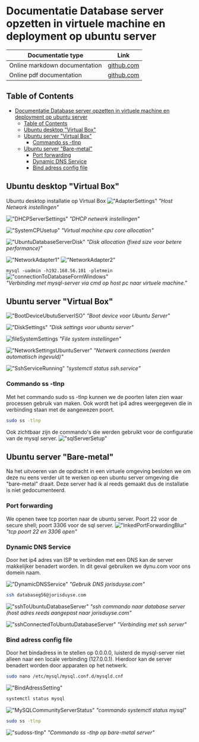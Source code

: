 # Documentatie Database server opzetten in virtuele machine en deployment op ubuntu server

| Documentatie type | Link |
| ----------- | ----------- |
| Online markdown documentation | [github.com](https://github.com/JorisVanDuyseHogent/SystemEngineeringLab/tree/main/DatabaseServer#readme) |
| Online pdf documentation | [github.com](https://github.com/JorisVanDuyseHogent/SystemEngineeringLab/blob/main/DatabaseServer/uitvoering.pdf) |

## Table of Contents

- [Documentatie Database server opzetten in virtuele machine en deployment op ubuntu server](#documentatie-database-server-opzetten-in-virtuele-machine-en-deployment-op-ubuntu-server)
  - [Table of Contents](#table-of-contents)
  - [Ubuntu desktop "Virtual Box"](#ubuntu-desktop-virtual-box)
  - [Ubuntu server "Virtual Box"](#ubuntu-server-virtual-box)
    - [Commando ss -tlnp](#commando-ss--tlnp)
  - [Ubuntu server "Bare-metal"](#ubuntu-server-bare-metal)
    - [Port forwarding](#port-forwarding)
    - [Dynamic DNS Service](#dynamic-dns-service)
    - [Bind adress config file](#bind-adress-config-file)

## Ubuntu desktop "Virtual Box"

Ubuntu desktop installatie op Virtual Box
!["AdapterSettings"](./images/vb/AdapterSettings.PNG)
*"Host Network instellingen"*

!["DHCPServerSettings"](./images/vb/DHCPServerSettings.PNG)
*"DHCP netwerk instellingen"*

!["SystemCPUsetup"](./images/vb/SystemCPUsetup.PNG)
*"Virtual machine cpu core allocation"*

!["UbuntuDatabaseServerDisk"](./images/vb/UbuntuDatabaseServerDisk.PNG)
*"Disk allocation (fixed size voor betere performance)"*

!["NetworkAdapter1"](./images/vb/NetworkAdapter1.PNG)
!["NetworkAdapter2"](./images/vb/NetworkAdapter2.PNG)

`mysql -uadmin -h192.168.56.101 -pletmein`
!["connectionToDatabaseFormWindows"](./images/vb/connectionToDatabaseFormWindows.PNG)\
*"Verbinding met mysql-server via cmd op host pc naar virtuele machine."*

## Ubuntu server "Virtual Box"

!["BootDeviceUbutuServerISO"](./images/vb/BootDeviceUbuntuServerISO.PNG)
*"Boot device voor Ubuntu Server"*

!["DiskSettings"](./images/vb/DiskSettings.PNG)
*"Disk settings voor ubuntu server"*

![fileSystemSettings](./images/vb/fileSystemSettings.PNG)
*"File system instellingen"*

!["NetworkSettingsUbuntuServer"](./images/vb/NetworkSettingsUbuntuServer.PNG)
*"Netwerk connections (werden automatisch ingevuld)"*

!["SshServiceRunning"](./images/vb/SshServiceRunning.PNG)
*"systemctl status ssh.service"*

### Commando ss -tlnp

Met het commando sudo ss -tlnp kunnen we de poorten laten zien waar processen gebruik van maken. Ook wordt het ip4 adres weergegeven die in verbinding staan met de aangewezen poort.

```bash
sudo ss -tlnp
```

Ook zichtbaar zijn de commando's die werden gebruikt voor de configuratie van de mysql server.
!["sqlServerSetup"](./images/vb/sqlServerSetup.PNG)

## Ubuntu server "Bare-metal"

Na het uitvoeren van de opdracht in een virtuele omgeving besloten we om deze nu eens verder uit te werken op een ubuntu server omgeving die "bare-metal" draait.
Deze server had ik al reeds gemaakt dus de installatie is niet gedocumenteerd.

### Port forwarding

We openen twee tcp poorten naar de ubuntu server. Poort 22 voor de secure shell; poort 3306 voor de sql server.
!["InkedPortForwardingBlur"](./images/bm/InkedPortForwardingBlur.jpg)
*"tcp poort 22 en 3306 open"*

### Dynamic DNS Service

Door het ip4 adres van ISP te verbinden met een DNS kan de server makkelijker benadert worden. In dit geval gebruiken we dynu.com voor ons domein naam.

!["DynamicDNSService"](./images/bm/DynamicDNSService.PNG)
*"Gebruik DNS jorisduyse.com"*

```bash
ssh databaseg56@jorisduyse.com
```

!["sshToUbuntuDatabaseServer"](./images/bm/sshToUbuntuDatabaseServer.PNG)
*"ssh commando naar database server (host adres reeds aangepast naar jorisduyse.com"*

!["sshConnectedToUbuntuDatabaseServer"](./images/bm/sshConnectedToUbuntuDatabaseServer.PNG)
*"Verbinding met ssh server"*

### Bind adress config file

Door het bindadress in te stellen op 0.0.0.0, luisterd de mysql-server niet alleen naar een locale verbinding (127.0.0.1). Hierdoor kan de server benadert worden door apparaten op het netwerk.

```bash
sudo nano /etc/mysql/mysql.conf.d/mysqld.cnf
```

!["BindAdressSetting"](./images/bm/BindAdressSetting.PNG)

```bash
systemctl status mysql
```

!["MySQLCommunityServerStatus"](./images/bm/MySQLCommunityServerStatus.PNG)
*"commando systemctl status mysql"*

```bash
sudo ss -tlnp
```

!["sudoss-tlnp"](./images/bm/sudoss-tlnp.PNG)
*"Commando ss -tlnp op bare-metal server"*
